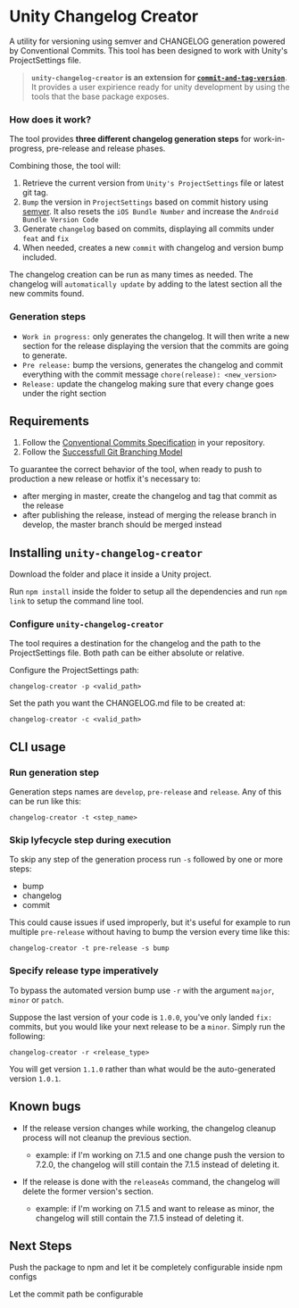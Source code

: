 # Unity Changelog Creator

A utility for versioning using semver and CHANGELOG generation powered by Conventional Commits.
This tool has been designed to work with Unity's ProjectSettings file.

> **`unity-changelog-creator` is an extension for [`commit-and-tag-version`](https://github.com/absolute-version/commit-and-tag-version)**. It provides a user expirience ready for unity development by using the tools that the base package exposes.

### How does it work?

The tool provides **three different changelog generation steps** for work-in-progress, pre-release and release phases.

Combining those, the tool will:

1. Retrieve the current version from `Unity's ProjectSettings` file or latest git tag.
2. `Bump` the version in `ProjectSettings` based on commit history using [semver](https://semver.org/). It also resets the `iOS Bundle Number` and increase the `Android Bundle Version Code` 
3. Generate `changelog` based on commits, displaying all commits under `feat` and `fix`
4. When needed, creates a new `commit` with changelog and version bump included.

The changelog creation can be run as many times as needed. The changelog will `automatically update` by adding to the latest section all the new commits found.

### Generation steps
- `Work in progress:` only generates the changelog. It will then write a new section for the release displaying the version that the commits are going to generate.
- `Pre release:` bump the versions, generates the changelog and commit everything with the commit message `chore(release): <new_version>`
- `Release:` update the changelog making sure that every change goes under the right section

## Requirements

1. Follow the [Conventional Commits Specification](https://conventionalcommits.org) in your repository.
2. Follow the [Successfull Git Branching Model](https://nvie.com/posts/a-successful-git-branching-model/)

To guarantee the correct behavior of the tool, when ready to push to production a new release or hotfix it's necessary to:
 - after merging in master, create the changelog and tag that commit as the release
 - after publishing the release, instead of merging the release branch in develop, the master branch should be merged instead

## Installing `unity-changelog-creator`

Download the folder and place it inside a Unity project.

Run `npm install` inside the folder to setup all the dependencies and run `npm link` to setup the command line tool.

### Configure `unity-changelog-creator`

The tool requires a destination for the changelog and the path to the ProjectSettings file. Both path can be either absolute or relative.

Configure the ProjectSettings path:
```
changelog-creator -p <valid_path>
```

Set the path you want the CHANGELOG.md file to be created at:
```
changelog-creator -c <valid_path>
```

## CLI usage

### Run generation step

Generation steps names are `develop`, `pre-release` and `release`. Any of this can be run like this:
```
changelog-creator -t <step_name>
```

### Skip lyfecycle step during execution

To skip any step of the generation process run `-s` followed by one or more steps:
- bump
- changelog
- commit

This could cause issues if used improperly, but it's useful for example to run multiple `pre-release` without having to bump the version every time like this:
```
changelog-creator -t pre-release -s bump
```

### Specify release type imperatively

To bypass the automated version bump use `-r` with the argument `major`, `minor` or `patch`.

Suppose the last version of your code is `1.0.0`, you've only landed `fix:` commits, but
you would like your next release to be a `minor`. Simply run the following:

```
changelog-creator -r <release_type>
```

You will get version `1.1.0` rather than what would be the auto-generated version `1.0.1`.

## Known bugs

- If the release version changes while working, the changelog cleanup process will not cleanup the previous section.
    - example: if I'm working on 7.1.5 and one change push the version to 7.2.0, the changelog will still contain the 7.1.5 instead of deleting it.

- If the release is done with the `releaseAs` command, the changelog will delete the former version's section.
    - example: if I'm working on 7.1.5 and want to release as minor, the changelog will still contain the 7.1.5 instead of deleting it.

## Next Steps

Push the package to npm and let it be completely configurable inside npm configs

Let the commit path be configurable